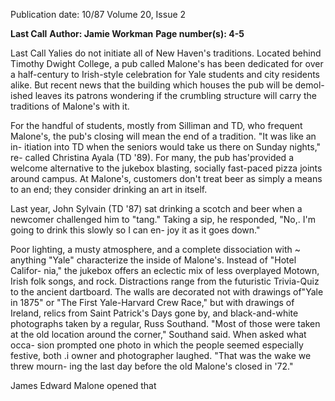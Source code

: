 Publication date: 10/87
Volume 20, Issue 2

**Last Call**
**Author: Jamie Workman**
**Page number(s): 4-5**

Last Call 
Yalies do not initiate all of New 
Haven's traditions. Located behind 
Timothy Dwight College, a pub called 
Malone's has been dedicated for over a 
half-century to Irish-style celebration 
for Yale students and city residents 
alike. But recent news that the building 
which houses the pub will be demol-
ished leaves its patrons wondering if 
the crumbling structure will carry the 
traditions of Malone's with it. 

For the handful of students, mostly 
from Silliman and TD, who frequent 
Malone's, the pub's closing will mean 
the end of a tradition. "It was like an in-
itiation into TD when the seniors would 
take us there on Sunday nights," re-
called Christina Ayala (TD '89). For 
many, the pub has'provided a welcome 
alternative to the jukebox blasting, 
socially fast-paced pizza joints around 
campus. At Malone's, customers don't 
treat beer as simply a means to an end; 
they consider drinking an art in itself. 

Last year, John Sylvain (TD '87) sat 
drinking a scotch and beer when a 
newcomer challenged him to "tang." 
Taking a sip, he responded, "No,. I'm 
going to drink this slowly so I can en-
joy it as it goes down." 

Poor lighting, a musty atmosphere, 
and 
a complete dissociation with ~ 
anything "Yale" characterize the inside 
of Malone's. Instead of "Hotel Califor-
nia," the jukebox offers an eclectic mix 
of less overplayed Motown, Irish folk 
songs, and rock. Distractions range 
from the futuristic Trivia-Quiz to the 
ancient dartboard. The walls are 
decorated not with drawings of"Yale in 
1875" or "The First Yale-Harvard 
Crew Race," but with drawings of 
Ireland, relics from Saint Patrick's 
Days gone by, and black-and-white 
photographs taken by a regular, Russ 
Southand. "Most of those were taken 
at the old location around the corner," 
Southand said. When asked what occa-
sion prompted one photo in which the 
people seemed especially festive, both .i 
owner and photographer laughed. 
"That was the wake we threw mourn-
ing the last day before the old Malone's 
closed in '72." 

James Edward Malone opened that
